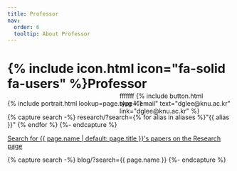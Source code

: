 ```yaml
---
title: Professor
nav:
  order: 6
  tooltip: About Professor
---
```


# {% include icon.html icon="fa-solid fa-users" %}Professor

<div class="container" style="display: flex; align-items: center; position: relative; gap: 80px;">
  <div style="margin-right: auto;">
    {% include portrait.html lookup=page.slug %}
  </div>
  <div style="display: flex; flex-direction: column; align-items: center; text-align: left; position: absolute; left: 50%">
    fffffff
    {%
      include button.html
      type="email"
      text="dglee@knu.ac.kr"
      link="dglee@knu.ac.kr"
    %}
  </div>
</div>

{% capture search -%}
  research/?search={% for alias in aliases %}"{{ alias }}" {% endfor %}
{%- endcapture %}

<p class="center">
  <a href="{{ search | relative_url | uri_escape }}">
    Search for {{ page.name | default: page.title }}'s papers on the Research page
  </a>
</p>

{% capture search -%}
  blog/?search={{ page.name }}
{%- endcapture %}
